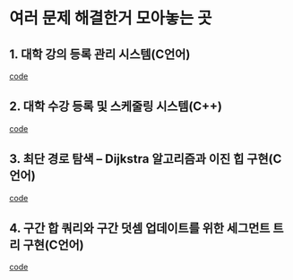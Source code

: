 # 여러 문제 해결한거 모아놓는 곳

## 1. 대학 강의 등록 관리 시스템(C언어)

[code](./store/example1/README.md)

## 2. 대학 수강 등록 및 스케줄링 시스템(C++)

[code](./store/example2/README.md)

## 3. 최단 경로 탐색 – Dijkstra 알고리즘과 이진 힙 구현(C언어)

[code](./store/example3/README.md)

## 4. 구간 합 쿼리와 구간 덧셈 업데이트를 위한 세그먼트 트리 구현(C언어)

[code](./store/example4/README.md)